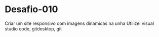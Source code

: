 # Desafio-010
Criar um site responsivo com imagens dinamicas na unha
Utilizei visual studio code, gitdesktop, git
